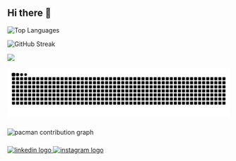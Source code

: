 ## Hi there 👋

![Top Languages](https://github-readme-stats.vercel.app/api/top-langs/?username=kholilapras&layout=compact&langs_count=8&theme=dark)

![GitHub Streak](https://streak-stats.demolab.com?user=kholilapras&theme=dark&hide_border=true)

![](https://komarev.com/ghpvc/?username=kholilapras&color=blue)

<img src="https://raw.githubusercontent.com/kholilapras/kholilapras/output/snake.svg" alt="Snake animation" />

###

<picture>
  <source media="(prefers-color-scheme: dark)" srcset="https://raw.githubusercontent.com/kholilapras/kholilapras/output/pacman-contribution-graph-dark.svg">
  <source media="(prefers-color-scheme: light)" srcset="https://raw.githubusercontent.com/kholilapras/kholilapras/output/pacman-contribution-graph.svg">
  <img alt="pacman contribution graph" src="https://raw.githubusercontent.com/kholilapras/kholilapras/output/pacman-contribution-graph.svg">
</picture>

###

<div align="left">
  <a href="https://www.linkedin.com/in/khlaprs">
    <img src="https://raw.githubusercontent.com/maurodesouza/profile-readme-generator/master/src/assets/icons/social/linkedin/default.svg" width="52" height="40" alt="linkedin logo"/ >    
  </a>
  <a href="https://www.instagram.com/khlaprs">
    <img src="https://raw.githubusercontent.com/maurodesouza/profile-readme-generator/master/src/assets/icons/social/instagram/default.svg" width="52" height="40" alt="instagram logo" />
  </a>
</div>

###



<!--
**kholilapras/kholilapras** is a ✨ _special_ ✨ repository because its `README.md` (this file) appears on your GitHub profile.

Here are some ideas to get you started:

- 🔭 I’m currently working on ...
- 🌱 I’m currently learning ...
- 👯 I’m looking to collaborate on ...
- 🤔 I’m looking for help with ...
- 💬 Ask me about ...
- 📫 How to reach me: ...
- 😄 Pronouns: ...
- ⚡ Fun fact: ...
-->
